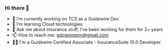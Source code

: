 ### Hi there 👋



- 🔭 I’m currently working on TCS as a Guidewire Dev 
- 🌱 I’m learning Cloud technologies
- 💬 Ask me about insurance stuff, I've been working for them for 2+ years
- 📫 How to reach me: gdogomezm@gmail.com
- 👨‍🎓 I'm a Guidewire Certified Associate - InsuranceSuite 10.0 Developer
